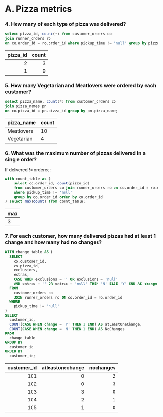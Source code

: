 # A. Pizza metrics

### 4. How many of each type of pizza was delivered?
```sql
select pizza_id, count(*) from customer_orders co
join runner_orders ro
on co.order_id = ro.order_id where pickup_time != 'null' group by pizza_id;
```
|pizza_id  | count  | 
|---------:|-------:|
|        2 |       3|
|        1 |       9|

### 5. How many Vegetarian and Meatlovers were ordered by each customer?
```sql
select pizza_name, count(*) from customer_orders co
join pizza_names pn
on co.pizza_id = pn.pizza_id group by pn.pizza_name;
```
| pizza_name | count |
|------------|-------|
| Meatlovers |    10 |
| Vegetarian |     4 |

### 6. What was the maximum number of pizzas delivered in a single order?
If delivered != ordered:
```sql
with count_table as (
    select co.order_id, count(pizza_id)
    from customer_orders co join runner_orders ro on co.order_id = ro.order_id 
    where pickup_time != 'null'
    group by co.order_id order by co.order_id
) select max(count) from count_table;
```
| max |
|-----|
|  3  |

### 7. For each customer, how many delivered pizzas had at least 1 change and how many had no changes?
```sql
WITH change_table AS (
  SELECT 
    co.customer_id, 
    co.pizza_id, 
    exclusions, 
    extras, 
    CASE WHEN exclusions = '' OR exclusions = 'null' 
    AND extras = '' OR extras = 'null' THEN 'N' ELSE 'Y' END AS change 
  FROM 
    customer_orders co 
    JOIN runner_orders ro ON co.order_id = ro.order_id 
  WHERE 
    pickup_time != 'null'
) 
SELECT 
  customer_id, 
  COUNT(CASE WHEN change = 'Y' THEN 1 END) AS atLeastOneChange, 
  COUNT(CASE WHEN change = 'N' THEN 1 END) AS NoChanges 
FROM 
  change_table 
GROUP BY 
  customer_id 
ORDER BY 
  customer_id;
  ```
| customer_id | atleastonechange | nochanges|
|-----------:|-----------------:|----------:|
|        101 |                0 |         2 |
|        102 |                0 |         3 |
|        103 |                3 |         0 |
|        104 |                2 |         1 |
|        105 |                1 |         0 |

